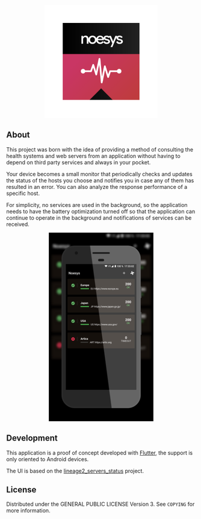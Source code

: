 <p align="center">
  <img src="android/app/src/main/res/mipmap-xxxhdpi/ic_launcher_foreground.png" width="300" title="Noesys">
</p>

<!-- ABOUT THE PROJECT -->
## About

This project was born with the idea of providing a method of consulting the health systems and web servers from an application without having to depend on third party services and always in your pocket.

Your device becomes a small monitor that periodically checks and updates the status of the hosts you choose and notifies you in case any of them has resulted in an error.
You can also analyze the response performance of a specific host.

For simplicity, no services are used in the background, so the application needs to have the battery optimization turned off so that the application can continue to operate in the background and notifications of services can be received.

<p align="center">

<img src="docs/screenshot.png" height="500" />

</p>


## Development

This application is a proof of concept developed with [Flutter](https://flutter.dev/), the support is only oriented to Android devices.

The UI is based on the [lineage2_servers_status](https://github.com/GabrielSantosRX/lineage2_servers_status) project.

<!-- LICENSE -->
## License

Distributed under the GENERAL PUBLIC LICENSE Version 3. See `COPYING` for more information.

